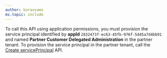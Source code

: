 ```yaml
---
author: koravvams
ms.topic: include
---
```


To call this API using application permissions, you must provision the service principal identified by **appId** `2832473f-ec63-45fb-976f-5d45a7d4bb91` and named **Partner Customer Delegated Administration** in the partner tenant. To provision the service principal in the partner tenant, call the [Create servicePrincipal](/graph/api/serviceprincipal-post-serviceprincipals) API.
